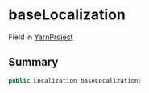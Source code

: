 # baseLocalization

Field in [YarnProject](./)

## Summary

```csharp
public Localization baseLocalization;
```
